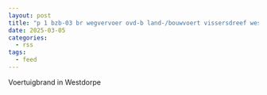 ```yaml
---
layout: post
title: "p 1 bzb-03 br wegvervoer ovd-b land-/bouwvoert vissersdreef westdorpe 196695"
date: 2025-03-05
categories: 
  - rss
tags: 
  - feed
---
```


Voertuigbrand in Westdorpe
